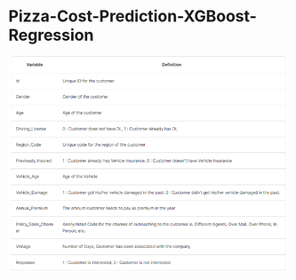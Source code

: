 # Pizza-Cost-Prediction-XGBoost-Regression
 
<div align="center">
<img src="https://github.com/Wade0125Studio/Health-Insurance-Cross-Sell-Prediction-Using-CatBoost/blob/main/img/data1.png">
</div>